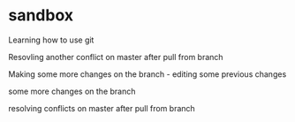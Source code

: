 # sandbox
Learning how to use git

Resovling another conflict on master after pull from branch

Making some more changes on the branch - editing some previous changes

some more changes on the branch

resolving conflicts on master after pull from branch


